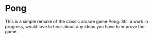 # Pong
This is a simple remake of the classic arcade game Pong. Still a work in progress, would love to hear about any ideas you have to improve the game.
